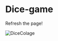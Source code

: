 # Dice-game

Refresh the page!

![DiceColage](https://user-images.githubusercontent.com/108021063/206424308-e5cb853a-5036-4e40-a5b1-7633d16a8b0e.png)

